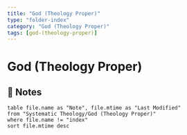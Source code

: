 ```yaml
---
title: "God (Theology Proper)"
type: "folder-index"
category: "God (Theology Proper)"
tags: [god-(theology-proper)]
---
```


# God (Theology Proper)

## 📄 Notes
```dataview
table file.name as "Note", file.mtime as "Last Modified"
from "Systematic Theology/God (Theology Proper)"
where file.name != "index"
sort file.mtime desc
```
